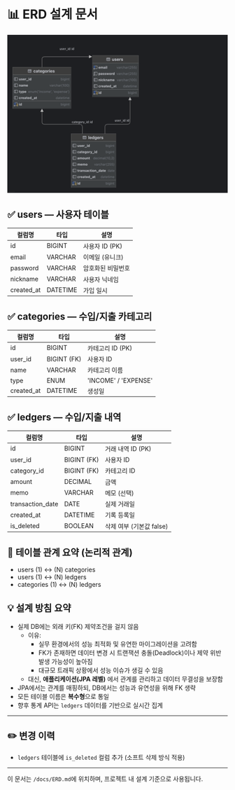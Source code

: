 # 📊 ERD 설계 문서

![ERD Diagram](images/erd.png)

## ✅ users — 사용자 테이블

| 컬럼명         | 타입       | 설명          |
| ----------- | -------- | ----------- |
| id          | BIGINT   | 사용자 ID (PK) |
| email       | VARCHAR  | 이메일 (유니크)   |
| password    | VARCHAR  | 암호화된 비밀번호   |
| nickname    | VARCHAR  | 사용자 닉네임     |
| created_at  | DATETIME | 가입 일시       |

## ✅ categories — 수입/지출 카테고리

| 컬럼명         | 타입          | 설명                   |
| ----------- | ----------- | -------------------- |
| id          | BIGINT      | 카테고리 ID (PK)         |
| user_id     | BIGINT (FK) | 사용자 ID               |
| name        | VARCHAR     | 카테고리 이름              |
| type        | ENUM        | 'INCOME' / 'EXPENSE' |
| created_at  | DATETIME    | 생성일                  |

## ✅ ledgers — 수입/지출 내역

| 컬럼명           | 타입          | 설명                |
| ---------------- | ------------- | ----------------- |
| id               | BIGINT        | 거래 내역 ID (PK)     |
| user_id          | BIGINT (FK)   | 사용자 ID           |
| category_id      | BIGINT (FK)   | 카테고리 ID          |
| amount           | DECIMAL       | 금액                |
| memo             | VARCHAR       | 메모 (선택)           |
| transaction_date | DATE          | 실제 거래일           |
| created_at       | DATETIME      | 기록 등록일           |
| is_deleted       | BOOLEAN       | 삭제 여부 (기본값 false) |


## 🔗 테이블 관계 요약 (논리적 관계)

- users (1) ↔ (N) categories
- users (1) ↔ (N) ledgers
- categories (1) ↔ (N) ledgers

## 💡 설계 방침 요약

- 실제 DB에는 외래 키(FK) 제약조건을 걸지 않음
    - 이유:
        - 실무 환경에서의 성능 최적화 및 유연한 마이그레이션을 고려함
        - FK가 존재하면 데이터 변경 시 트랜잭션 충돌(Deadlock)이나 제약 위반 발생 가능성이 높아짐
        - 대규모 트래픽 상황에서 성능 이슈가 생길 수 있음
    - 대신, **애플리케이션(JPA 레벨)** 에서 관계를 관리하고 데이터 무결성을 보장함
- JPA에서는 관계를 매핑하되, DB에서는 성능과 유연성을 위해 FK 생략
- 모든 테이블 이름은 **복수형**으로 통일
- 향후 통계 API는 `ledgers` 데이터를 기반으로 실시간 집계

---

## ✏️ 변경 이력

- `ledgers` 테이블에 `is_deleted` 컬럼 추가 (소프트 삭제 방식 적용)

---


이 문서는 `/docs/ERD.md`에 위치하며, 프로젝트 내 설계 기준으로 사용됩니다.